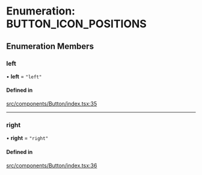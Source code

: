 # Enumeration: BUTTON\_ICON\_POSITIONS

## Enumeration Members

### left

• **left** = ``"left"``

#### Defined in

[src/components/Button/index.tsx:35](https://github.com/emranffl/next-core-ui/blob/34617b4/src/components/Button/index.tsx#L35)

___

### right

• **right** = ``"right"``

#### Defined in

[src/components/Button/index.tsx:36](https://github.com/emranffl/next-core-ui/blob/34617b4/src/components/Button/index.tsx#L36)
